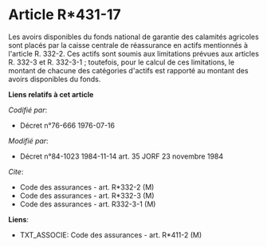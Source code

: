 # Article R*431-17

Les avoirs disponibles du fonds national de garantie des calamités agricoles sont placés par la caisse centrale de
réassurance en actifs mentionnés à l'article R. 332-2. Ces actifs sont soumis aux limitations prévues aux articles R. 332-3
et R. 332-3-1 ; toutefois, pour le calcul de ces limitations, le montant de chacune des catégories d'actifs est rapporté au
montant des avoirs disponibles du fonds.

**Liens relatifs à cet article**

_Codifié par_:

  - Décret n°76-666 1976-07-16

_Modifié par_:

  - Décret n°84-1023 1984-11-14 art. 35 JORF 23 novembre 1984

_Cite_:

  - Code des assurances - art. R*332-2 (M)
  - Code des assurances - art. R*332-3 (M)
  - Code des assurances - art. R332-3-1 (M)

**Liens**:

  - TXT_ASSOCIE: Code des assurances - art. R*411-2 (M)
